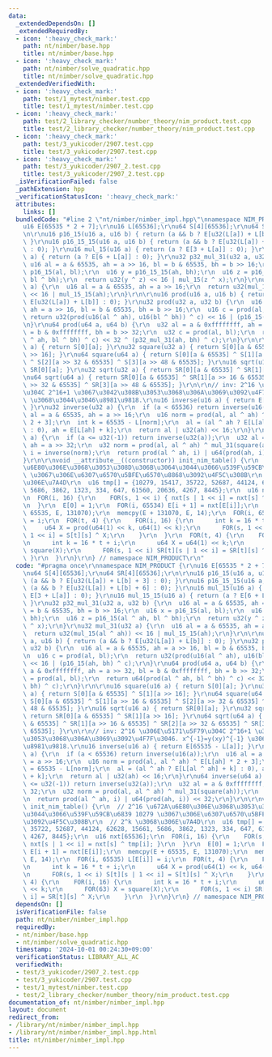 ```yaml
---
data:
  _extendedDependsOn: []
  _extendedRequiredBy:
  - icon: ':heavy_check_mark:'
    path: nt/nimber/base.hpp
    title: nt/nimber/base.hpp
  - icon: ':heavy_check_mark:'
    path: nt/nimber/solve_quadratic.hpp
    title: nt/nimber/solve_quadratic.hpp
  _extendedVerifiedWith:
  - icon: ':heavy_check_mark:'
    path: test/1_mytest/nimber.test.cpp
    title: test/1_mytest/nimber.test.cpp
  - icon: ':heavy_check_mark:'
    path: test/2_library_checker/number_theory/nim_product.test.cpp
    title: test/2_library_checker/number_theory/nim_product.test.cpp
  - icon: ':heavy_check_mark:'
    path: test/3_yukicoder/2907.test.cpp
    title: test/3_yukicoder/2907.test.cpp
  - icon: ':heavy_check_mark:'
    path: test/3_yukicoder/2907_2.test.cpp
    title: test/3_yukicoder/2907_2.test.cpp
  _isVerificationFailed: false
  _pathExtension: hpp
  _verificationStatusIcon: ':heavy_check_mark:'
  attributes:
    links: []
  bundledCode: "#line 2 \"nt/nimber/nimber_impl.hpp\"\nnamespace NIM_PRODUCT {\r\n\
    u16 E[65535 * 2 + 7];\r\nu16 L[65536];\r\nu64 S[4][65536];\r\nu64 SR[4][65536];\r\
    \n\r\nu16 p16_15(u16 a, u16 b) { return (a && b ? E[u32(L[a]) + L[b] + 3] : 0);\
    \ }\r\nu16 p16_15_15(u16 a, u16 b) { return (a && b ? E[u32(L[a]) + L[b] + 6]\
    \ : 0); }\r\nu16 mul_15(u16 a) { return (a ? E[3 + L[a]] : 0); }\r\nu16 mul_15_15(u16\
    \ a) { return (a ? E[6 + L[a]] : 0); }\r\nu32 p32_mul_31(u32 a, u32 b) {\r\n \
    \ u16 al = a & 65535, ah = a >> 16, bl = b & 65535, bh = b >> 16;\r\n  u16 x =\
    \ p16_15(al, bl);\r\n  u16 y = p16_15_15(ah, bh);\r\n  u16 z = p16_15(al ^ ah,\
    \ bl ^ bh);\r\n  return u32(y ^ z) << 16 | mul_15(z ^ x);\r\n}\r\nu32 mul_31(u32\
    \ a) {\r\n  u16 al = a & 65535, ah = a >> 16;\r\n  return u32(mul_15(al ^ ah))\
    \ << 16 | mul_15_15(ah);\r\n}\r\n\r\nu16 prod(u16 a, u16 b) { return (a && b ?\
    \ E[u32(L[a]) + L[b]] : 0); }\r\nu32 prod(u32 a, u32 b) {\r\n  u16 al = a & 65535,\
    \ ah = a >> 16, bl = b & 65535, bh = b >> 16;\r\n  u16 c = prod(al, bl);\r\n \
    \ return u32(prod(u16(al ^ ah), u16(bl ^ bh)) ^ c) << 16 | (p16_15(ah, bh) ^ c);\r\
    \n}\r\nu64 prod(u64 a, u64 b) {\r\n  u32 al = a & 0xffffffff, ah = a >> 32, bl\
    \ = b & 0xffffffff, bh = b >> 32;\r\n  u32 c = prod(al, bl);\r\n  return u64(prod(al\
    \ ^ ah, bl ^ bh) ^ c) << 32 ^ (p32_mul_31(ah, bh) ^ c);\r\n}\r\n\r\nu16 square(u16\
    \ a) { return S[0][a]; }\r\nu32 square(u32 a) { return S[0][a & 65535] ^ S[1][a\
    \ >> 16]; }\r\nu64 square(u64 a) { return S[0][a & 65535] ^ S[1][a >> 16 & 65535]\
    \ ^ S[2][a >> 32 & 65535] ^ S[3][a >> 48 & 65535]; }\r\nu16 sqrt(u16 a) { return\
    \ SR[0][a]; }\r\nu32 sqrt(u32 a) { return SR[0][a & 65535] ^ SR[1][a >> 16]; }\r\
    \nu64 sqrt(u64 a) { return SR[0][a & 65535] ^ SR[1][a >> 16 & 65535] ^ SR[2][a\
    \ >> 32 & 65535] ^ SR[3][a >> 48 & 65535]; }\r\n\r\n// inv: 2^16 \u306E\u5171\u5F79\
    \u304C 2^16+1 \u3067\u3042\u308B\u3053\u3068\u306A\u3069\u3092\u4F7F\u3046. x^{-1}=y(xy)^{-1}\
    \ \u3068\u3044\u3046\u8981\u9818.\r\nu16 inverse(u16 a) { return E[65535 - L[a]];\
    \ }\r\nu32 inverse(u32 a) {\r\n  if (a < 65536) return inverse(u16(a));\r\n  u16\
    \ al = a & 65535, ah = a >> 16;\r\n  u16 norm = prod(al, al ^ ah) ^ E[L[ah] *\
    \ 2 + 3];\r\n  int k = 65535 - L[norm];\r\n  al = (al ^ ah ? E[L[al ^ ah] + k]\
    \ : 0), ah = E[L[ah] + k];\r\n  return al | u32(ah) << 16;\r\n}\r\nu64 inverse(u64\
    \ a) {\r\n  if (a <= u32(-1)) return inverse(u32(a));\r\n  u32 al = a & 0xffffffff,\
    \ ah = a >> 32;\r\n  u32 norm = prod(al, al ^ ah) ^ mul_31(square(ah));\r\n  u32\
    \ i = inverse(norm);\r\n  return prod(al ^ ah, i) | u64(prod(ah, i)) << 32;\r\n\
    }\r\n\r\nvoid __attribute__((constructor)) init_nim_table() {\r\n  // 2^16 \u672A\
    \u6E80\u306E\u3068\u3053\u308D\u306B\u3064\u3044\u3066\u539F\u59CB\u6839 10279\
    \ \u3067\u306E\u6307\u6570\u5BFE\u6570\u8868\u3092\u4F5C\u308B\r\n  // 2^k \u3068\
    \u306E\u7A4D\r\n  u16 tmp[] = {10279, 15417, 35722, 52687, 44124, 62628, 15661,\
    \ 5686, 3862, 1323, 334, 647, 61560, 20636, 4267, 8445};\r\n  u16 nxt[65536];\r\
    \n  FOR(i, 16) {\r\n    FOR(s, 1 << i) { nxt[s | 1 << i] = nxt[s] ^ tmp[i]; }\r\
    \n  }\r\n  E[0] = 1;\r\n  FOR(i, 65534) E[i + 1] = nxt[E[i]];\r\n  memcpy(E +\
    \ 65535, E, 131070);\r\n  memcpy(E + 131070, E, 14);\r\n  FOR(i, 65535) L[E[i]]\
    \ = i;\r\n  FOR(t, 4) {\r\n    FOR(i, 16) {\r\n      int k = 16 * t + i;\r\n \
    \     u64 X = prod(u64(1) << k, u64(1) << k);\r\n      FOR(s, 1 << i) S[t][s |\
    \ 1 << i] = S[t][s] ^ X;\r\n    }\r\n  }\r\n  FOR(t, 4) {\r\n    FOR(i, 16) {\r\
    \n      int k = 16 * t + i;\r\n      u64 X = u64(1) << k;\r\n      FOR(63) X =\
    \ square(X);\r\n      FOR(s, 1 << i) SR[t][s | 1 << i] = SR[t][s] ^ X;\r\n   \
    \ }\r\n  }\r\n}\r\n} // namespace NIM_PRODUCT\r\n"
  code: "#pragma once\r\nnamespace NIM_PRODUCT {\r\nu16 E[65535 * 2 + 7];\r\nu16 L[65536];\r\
    \nu64 S[4][65536];\r\nu64 SR[4][65536];\r\n\r\nu16 p16_15(u16 a, u16 b) { return\
    \ (a && b ? E[u32(L[a]) + L[b] + 3] : 0); }\r\nu16 p16_15_15(u16 a, u16 b) { return\
    \ (a && b ? E[u32(L[a]) + L[b] + 6] : 0); }\r\nu16 mul_15(u16 a) { return (a ?\
    \ E[3 + L[a]] : 0); }\r\nu16 mul_15_15(u16 a) { return (a ? E[6 + L[a]] : 0);\
    \ }\r\nu32 p32_mul_31(u32 a, u32 b) {\r\n  u16 al = a & 65535, ah = a >> 16, bl\
    \ = b & 65535, bh = b >> 16;\r\n  u16 x = p16_15(al, bl);\r\n  u16 y = p16_15_15(ah,\
    \ bh);\r\n  u16 z = p16_15(al ^ ah, bl ^ bh);\r\n  return u32(y ^ z) << 16 | mul_15(z\
    \ ^ x);\r\n}\r\nu32 mul_31(u32 a) {\r\n  u16 al = a & 65535, ah = a >> 16;\r\n\
    \  return u32(mul_15(al ^ ah)) << 16 | mul_15_15(ah);\r\n}\r\n\r\nu16 prod(u16\
    \ a, u16 b) { return (a && b ? E[u32(L[a]) + L[b]] : 0); }\r\nu32 prod(u32 a,\
    \ u32 b) {\r\n  u16 al = a & 65535, ah = a >> 16, bl = b & 65535, bh = b >> 16;\r\
    \n  u16 c = prod(al, bl);\r\n  return u32(prod(u16(al ^ ah), u16(bl ^ bh)) ^ c)\
    \ << 16 | (p16_15(ah, bh) ^ c);\r\n}\r\nu64 prod(u64 a, u64 b) {\r\n  u32 al =\
    \ a & 0xffffffff, ah = a >> 32, bl = b & 0xffffffff, bh = b >> 32;\r\n  u32 c\
    \ = prod(al, bl);\r\n  return u64(prod(al ^ ah, bl ^ bh) ^ c) << 32 ^ (p32_mul_31(ah,\
    \ bh) ^ c);\r\n}\r\n\r\nu16 square(u16 a) { return S[0][a]; }\r\nu32 square(u32\
    \ a) { return S[0][a & 65535] ^ S[1][a >> 16]; }\r\nu64 square(u64 a) { return\
    \ S[0][a & 65535] ^ S[1][a >> 16 & 65535] ^ S[2][a >> 32 & 65535] ^ S[3][a >>\
    \ 48 & 65535]; }\r\nu16 sqrt(u16 a) { return SR[0][a]; }\r\nu32 sqrt(u32 a) {\
    \ return SR[0][a & 65535] ^ SR[1][a >> 16]; }\r\nu64 sqrt(u64 a) { return SR[0][a\
    \ & 65535] ^ SR[1][a >> 16 & 65535] ^ SR[2][a >> 32 & 65535] ^ SR[3][a >> 48 &\
    \ 65535]; }\r\n\r\n// inv: 2^16 \u306E\u5171\u5F79\u304C 2^16+1 \u3067\u3042\u308B\
    \u3053\u3068\u306A\u3069\u3092\u4F7F\u3046. x^{-1}=y(xy)^{-1} \u3068\u3044\u3046\
    \u8981\u9818.\r\nu16 inverse(u16 a) { return E[65535 - L[a]]; }\r\nu32 inverse(u32\
    \ a) {\r\n  if (a < 65536) return inverse(u16(a));\r\n  u16 al = a & 65535, ah\
    \ = a >> 16;\r\n  u16 norm = prod(al, al ^ ah) ^ E[L[ah] * 2 + 3];\r\n  int k\
    \ = 65535 - L[norm];\r\n  al = (al ^ ah ? E[L[al ^ ah] + k] : 0), ah = E[L[ah]\
    \ + k];\r\n  return al | u32(ah) << 16;\r\n}\r\nu64 inverse(u64 a) {\r\n  if (a\
    \ <= u32(-1)) return inverse(u32(a));\r\n  u32 al = a & 0xffffffff, ah = a >>\
    \ 32;\r\n  u32 norm = prod(al, al ^ ah) ^ mul_31(square(ah));\r\n  u32 i = inverse(norm);\r\
    \n  return prod(al ^ ah, i) | u64(prod(ah, i)) << 32;\r\n}\r\n\r\nvoid __attribute__((constructor))\
    \ init_nim_table() {\r\n  // 2^16 \u672A\u6E80\u306E\u3068\u3053\u308D\u306B\u3064\
    \u3044\u3066\u539F\u59CB\u6839 10279 \u3067\u306E\u6307\u6570\u5BFE\u6570\u8868\
    \u3092\u4F5C\u308B\r\n  // 2^k \u3068\u306E\u7A4D\r\n  u16 tmp[] = {10279, 15417,\
    \ 35722, 52687, 44124, 62628, 15661, 5686, 3862, 1323, 334, 647, 61560, 20636,\
    \ 4267, 8445};\r\n  u16 nxt[65536];\r\n  FOR(i, 16) {\r\n    FOR(s, 1 << i) {\
    \ nxt[s | 1 << i] = nxt[s] ^ tmp[i]; }\r\n  }\r\n  E[0] = 1;\r\n  FOR(i, 65534)\
    \ E[i + 1] = nxt[E[i]];\r\n  memcpy(E + 65535, E, 131070);\r\n  memcpy(E + 131070,\
    \ E, 14);\r\n  FOR(i, 65535) L[E[i]] = i;\r\n  FOR(t, 4) {\r\n    FOR(i, 16) {\r\
    \n      int k = 16 * t + i;\r\n      u64 X = prod(u64(1) << k, u64(1) << k);\r\
    \n      FOR(s, 1 << i) S[t][s | 1 << i] = S[t][s] ^ X;\r\n    }\r\n  }\r\n  FOR(t,\
    \ 4) {\r\n    FOR(i, 16) {\r\n      int k = 16 * t + i;\r\n      u64 X = u64(1)\
    \ << k;\r\n      FOR(63) X = square(X);\r\n      FOR(s, 1 << i) SR[t][s | 1 <<\
    \ i] = SR[t][s] ^ X;\r\n    }\r\n  }\r\n}\r\n} // namespace NIM_PRODUCT\r\n"
  dependsOn: []
  isVerificationFile: false
  path: nt/nimber/nimber_impl.hpp
  requiredBy:
  - nt/nimber/base.hpp
  - nt/nimber/solve_quadratic.hpp
  timestamp: '2024-10-01 00:24:30+09:00'
  verificationStatus: LIBRARY_ALL_AC
  verifiedWith:
  - test/3_yukicoder/2907_2.test.cpp
  - test/3_yukicoder/2907.test.cpp
  - test/1_mytest/nimber.test.cpp
  - test/2_library_checker/number_theory/nim_product.test.cpp
documentation_of: nt/nimber/nimber_impl.hpp
layout: document
redirect_from:
- /library/nt/nimber/nimber_impl.hpp
- /library/nt/nimber/nimber_impl.hpp.html
title: nt/nimber/nimber_impl.hpp
---
```

